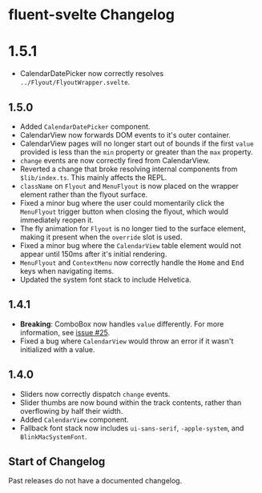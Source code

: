 # fluent-svelte Changelog

# 1.5.1

- CalendarDatePicker now correctly resolves `../Flyout/FlyoutWrapper.svelte`.

## 1.5.0

-   Added `CalendarDatePicker` component.
-   CalendarView now forwards DOM events to it's outer container.
-   CalendarView pages will no longer start out of bounds if the first `value` provided is less than the `min` property or greater than the `max` property.
-   `change` events are now correctly fired from CalendarView.
-   Reverted a change that broke resolving internal components from `$lib/index.ts`. This mainly affects the REPL.
-   `className` on `Flyout` and `MenuFlyout` is now placed on the wrapper element rather than the flyout surface.
-   Fixed a minor bug where the user could momentarily click the `MenuFlyout` trigger button when closing the flyout, which would immediately reopen it.
-   The fly animation for `Flyout` is no longer tied to the surface element, making it present when the `override` slot is used.
-   Fixed a minor bug where the `CalendarView` table element would not appear until 150ms after it's initial rendering.
-   `MenuFlyout` and `ContextMenu` now correctly handle the <kbd>Home</kbd> and <kbd>End</kbd> keys when navigating items.
-   Updated the system font stack to include Helvetica.

## 1.4.1

-   **Breaking**: ComboBox now handles `value` differently. For more information, see [issue #25](https://github.com/Tropix126/fluent-svelte/issues/25).
-   Fixed a bug where `CalendarView` would throw an error if it wasn't initialized with a value.

## 1.4.0

-   Sliders now correctly dispatch `change` events.
-   Slider thumbs are now bound within the track contents, rather than overflowing by half their width.
-   Added `CalendarView` component.
-   Fallback font stack now includes `ui-sans-serif`, `-apple-system`, and `BlinkMacSystemFont`.

## Start of Changelog

Past releases do not have a documented changelog.
